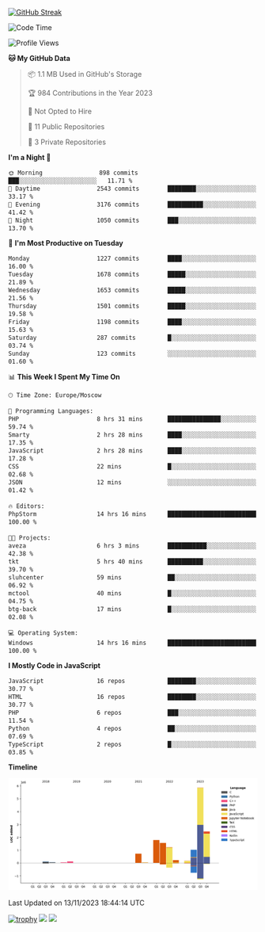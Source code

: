 [![GitHub Streak](https://github-readme-streak-stats.herokuapp.com/?user=yogik10)](https://git.io/streak-stats)
<!--START_SECTION:waka-->
![Code Time](http://img.shields.io/badge/Code%20Time-30%20hrs%2018%20mins-blue)

![Profile Views](http://img.shields.io/badge/Profile%20Views-63-blue)

**🐱 My GitHub Data** 

> 📦 1.1 MB Used in GitHub's Storage 
 > 
> 🏆 984 Contributions in the Year 2023
 > 
> 🚫 Not Opted to Hire
 > 
> 📜 11 Public Repositories 
 > 
> 🔑 3 Private Repositories 
 > 
**I'm a Night 🦉** 

```text
🌞 Morning                898 commits         ███░░░░░░░░░░░░░░░░░░░░░░   11.71 % 
🌆 Daytime                2543 commits        ████████░░░░░░░░░░░░░░░░░   33.17 % 
🌃 Evening                3176 commits        ██████████░░░░░░░░░░░░░░░   41.42 % 
🌙 Night                  1050 commits        ███░░░░░░░░░░░░░░░░░░░░░░   13.70 % 
```
📅 **I'm Most Productive on Tuesday** 

```text
Monday                   1227 commits        ████░░░░░░░░░░░░░░░░░░░░░   16.00 % 
Tuesday                  1678 commits        █████░░░░░░░░░░░░░░░░░░░░   21.89 % 
Wednesday                1653 commits        █████░░░░░░░░░░░░░░░░░░░░   21.56 % 
Thursday                 1501 commits        █████░░░░░░░░░░░░░░░░░░░░   19.58 % 
Friday                   1198 commits        ████░░░░░░░░░░░░░░░░░░░░░   15.63 % 
Saturday                 287 commits         █░░░░░░░░░░░░░░░░░░░░░░░░   03.74 % 
Sunday                   123 commits         ░░░░░░░░░░░░░░░░░░░░░░░░░   01.60 % 
```


📊 **This Week I Spent My Time On** 

```text
🕑︎ Time Zone: Europe/Moscow

💬 Programming Languages: 
PHP                      8 hrs 31 mins       ███████████████░░░░░░░░░░   59.74 % 
Smarty                   2 hrs 28 mins       ████░░░░░░░░░░░░░░░░░░░░░   17.35 % 
JavaScript               2 hrs 28 mins       ████░░░░░░░░░░░░░░░░░░░░░   17.28 % 
CSS                      22 mins             █░░░░░░░░░░░░░░░░░░░░░░░░   02.68 % 
JSON                     12 mins             ░░░░░░░░░░░░░░░░░░░░░░░░░   01.42 % 

🔥 Editors: 
PhpStorm                 14 hrs 16 mins      █████████████████████████   100.00 % 

🐱‍💻 Projects: 
aveza                    6 hrs 3 mins        ███████████░░░░░░░░░░░░░░   42.38 % 
tkt                      5 hrs 40 mins       ██████████░░░░░░░░░░░░░░░   39.70 % 
sluhcenter               59 mins             ██░░░░░░░░░░░░░░░░░░░░░░░   06.92 % 
mctool                   40 mins             █░░░░░░░░░░░░░░░░░░░░░░░░   04.75 % 
btg-back                 17 mins             █░░░░░░░░░░░░░░░░░░░░░░░░   02.08 % 

💻 Operating System: 
Windows                  14 hrs 16 mins      █████████████████████████   100.00 % 
```

**I Mostly Code in JavaScript** 

```text
JavaScript               16 repos            ████████░░░░░░░░░░░░░░░░░   30.77 % 
HTML                     16 repos            ████████░░░░░░░░░░░░░░░░░   30.77 % 
PHP                      6 repos             ███░░░░░░░░░░░░░░░░░░░░░░   11.54 % 
Python                   4 repos             ██░░░░░░░░░░░░░░░░░░░░░░░   07.69 % 
TypeScript               2 repos             █░░░░░░░░░░░░░░░░░░░░░░░░   03.85 % 
```



**Timeline**

![Lines of Code chart](https://raw.githubusercontent.com/Yogik10/Yogik10/main/assets/bar_graph.png)


 Last Updated on 13/11/2023 18:44:14 UTC
<!--END_SECTION:waka-->
[![trophy](https://github-profile-trophy.vercel.app/?username=yogik10)](https://github.com/ryo-ma/github-profile-trophy)
![](https://github-profile-summary-cards.vercel.app/api/cards/profile-details?username=yogik10&theme=solarized_dark)
![](https://github-profile-summary-cards.vercel.app/api/cards/most-commit-language?username=yogik10&theme=solarized_dark)


